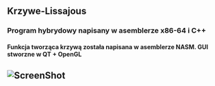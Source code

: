 ## Krzywe-Lissajous
### Program hybrydowy napisany w asemblerze x86-64 i C++
#### Funkcja tworząca krzywą została napisana w asemblerze NASM. GUI stworzne w QT + OpenGL
## ![ScreenShot](https://raw.github.com/michalmisiewicz/Krzywe-Lissajous/master/screenshot.PNG)

